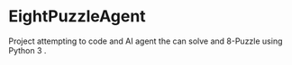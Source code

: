 # EightPuzzleAgent
Project attempting to code and AI agent the can solve and 8-Puzzle using Python 3 .
